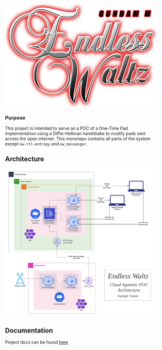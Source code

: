 ![alt text](./.png/text_endless_waltz.png)

### Purpose
This project is intended to serve as a POC of a One-Time Pad implementation using a Diffie-Hellman handshake to modify pads sent across the open internet. This monorepo contains all parts of the system except `ew-rtl-entropy` and `ew_messenger`.

## Architecture
![alt text](./.png/EndlessWaltzPOC.png)

## Documentation
Project docs can be found [here](./docs/README.md)
